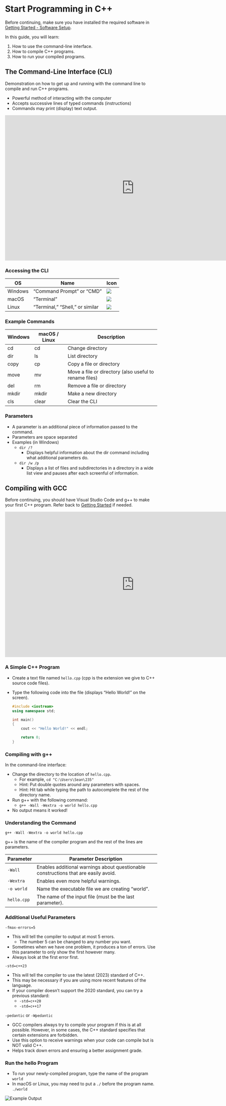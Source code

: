 Start Programming in C++
========================

Before continuing, make sure you have installed the required software in [Getting Started - Software Setup](/notes/01-getting-started#software-setup).

In this guide, you will learn:

1. How to use the command-line interface.
2. How to compile C++ programs.
3. How to run your compiled programs.

The Command-Line Interface (CLI)
--------------------------------

Demonstration on how to get up and running with the command line to compile and run C++ programs.

-   Powerful method of interacting with the computer
-   Accepts successive lines of typed commands (instructions)
-   Commands may print (display) text output.


<div class="youtube">
<div><iframe width="853" height="480" src="https://www.youtube-nocookie.com/embed/tfxB2gYwXJ4?rel=0" frameborder="0" allowfullscreen="allowfullscreen"></iframe></div>
</div>

### Accessing the CLI

| OS | Name | Icon |
|----|------|------|
| Windows | “Command Prompt” or “CMD” | ![](/images/setup/cli-windows.png) |
| macOS   | “Terminal” | ![](/images/setup/cli-macos.png) |
| Linux   | “Terminal,” “Shell,” or similar | ![](/images/setup/cli-linux.png) |


### Example Commands


| **Windows** | **macOS / Linux** | **Description**                                        |
|-------------|-------------------|--------------------------------------------------------|
| cd          | cd                | Change directory                                       |
| dir         | ls                | List directory                                         |
| copy        | cp                | Copy a file or directory                               |
| move        | mv                | Move a file or directory (also useful to rename files) |
| del         | rm                | Remove a file or directory                             |
| mkdir       | mkdir             | Make a new directory                                   |
| cls         | clear             | Clear the CLI                                          |

### Parameters

-   A parameter is an additional piece of information passed to the command.
-   Parameters are space separated
-   Examples (in Windows)
    -   `dir /?`
        -   Displays helpful information about the dir command including what additional parameters do.
    -   `dir /w /p`
        -   Displays a list of files and subdirectories in a directory in a wide list view and pauses after each screenful of information.


Compiling with GCC
------------------

Before continuing, you should have Visual Studio Code and g++ to make your first C++ program. Refer back to [Getting Started](01-getting-started) if needed.

<div class="youtube">
<div><iframe width="853" height="480" src="https://www.youtube-nocookie.com/embed/hk9yiBfSd8Y?rel=0&amp;showinfo=0" frameborder="0" allow="accelerometer; autoplay; encrypted-media; gyroscope; picture-in-picture" allowfullscreen="allowfullscreen"></iframe></div>
</div>

### A Simple C++ Program

-   Create a text file named `hello.cpp` (cpp is the extension we give to C++ source code files).
-   Type the following code into the file   (displays “Hello World!” on the screen).

	```cpp
	#include <iostream>
	using namespace std;

	int main()
	{
		cout << "Hello World!" << endl;

		return 0;
	}
	```

### Compiling with g++

In the command-line interface:

-   Change the directory to the location of `hello.cpp`.
    -   For example, `cd "C:\Users\Sean\235"`
    -   Hint: Put double quotes around any parameters with spaces.
    -   Hint: Hit tab while typing the path to autocomplete the rest of the directory name.
-   Run g++ with the following command:
    -   `g++ -Wall -Wextra -o world hello.cpp`
-   No output means it worked!

### Understanding the Command

`g++ -Wall -Wextra -o world hello.cpp`

g++ is the name of the compiler program and the rest of the lines are parameters.

| **Parameter** | **Parameter Description**                                                       |
|---------------|---------------------------------------------------------------------------------|
| `-Wall `      | Enables additional warnings about questionable constructions that are easily avoid. |
| `-Wextra `    | Enables even more helpful warnings. |
| `-o world`    | Name the executable file we are creating “world”.                               |
| `hello.cpp`   | The name of the input file (must be the last parameter).                        |

### Additional Useful Parameters

`-fmax-errors=5`

-   This will tell the compiler to output at most 5 errors.
    -   The number 5 can be changed to any number you want.
-   Sometimes when we have one problem, it produces a ton of errors. Use this parameter to only show the first however many.
-   Always look at the first error first.

`-std=c++23`

-   This will tell the compiler to use the latest (2023) standard of C++.
-   This may be necessary if you are using more recent features of the language.
-   If your compiler doesn’t support the 2020 standard, you can try a previous standard:
    -   `-std=c++20`
    -   `-std=c++17`

`-pedantic` or `-Wpedantic`

-   GCC compilers always try to compile your program if this is at all possible.
    However, in some cases, the C++ standard specifies that certain extensions
    are forbidden.
-   Use this option to receive warnings when your code can compile but is NOT valid C++.
-   Helps track down errors and ensuring a better assignment grade.

### Run the hello Program

-   To run your newly-compiled program, type the name of the program  
    `world`
-   In macOS or Linux, you may need to put a `./` before the program name.  
    `./world`

![Example Output](/images/setup/program-output.svg)
